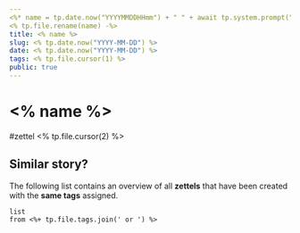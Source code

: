 ```yaml
---
<%* name = tp.date.now("YYYYMMDDHHmm") + " " + await tp.system.prompt("What the title of your Zettel ?", "") -%>
<% tp.file.rename(name) -%>
title: <% name %> 
slug: <% tp.date.now("YYYY-MM-DD") %>
date: <% tp.date.now("YYYY-MM-DD") %>
tags: <% tp.file.cursor(1) %>
public: true
---
```


#  <% name %>
#zettel 
<% tp.file.cursor(2) %>

## Similar story?
The following list contains an overview of all **zettels** that have been created with the **same tags** assigned.
```dataview
list
from <%+ tp.file.tags.join(' or ') %> 
```